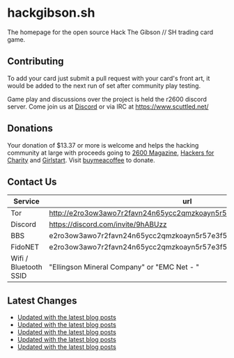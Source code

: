 # hackgibson.sh
The homepage for the open source Hack The Gibson // SH trading card game.


## Contributing

To add your card just submit a pull request with your card's front art, it would be added to the next run of set after community play testing.

Game play and discussions over the project is held the r2600 discord server. Come join us at [Discord](https://discord.com/invite/9hABUzz) or via IRC at https://www.scuttled.net/


## Donations

Your donation of $13.37 or more is welcome and helps the hacking community at large with proceeds going to [2600 Magazine](https://2600.com/), [Hackers for Charity](https://hackersforcharity.org) and [Girlstart](https://girlstart.org).  Visit [buymeacoffee](https://www.buymeacoffee.com/hackgibson.sh) to donate.


## Contact Us

Service | url
-|-
Tor | http://e2ro3ow3awo7r2favn24n65ycc2qmzkoayn5r57e3f56nvjwdcgg32ad.onion
Discord | https://discord.com/invite/9hABUzz
BBS | e2ro3ow3awo7r2favn24n65ycc2qmzkoayn5r57e3f56nvjwdcgg32ad.onion:23
FidoNET | e2ro3ow3awo7r2favn24n65ycc2qmzkoayn5r57e3f56nvjwdcgg32ad.onion:24554
Wifi / Bluetooth SSID | "Ellingson Mineral Company" or "EMC Net - <fidonet address>"

## Latest Changes
<!-- BLOG-POST-LIST:START -->
- [Updated with the latest blog posts](https://github.com/DFW2600/hackgibson.sh/commit/b92569b911f8dd4e6265476726f0ba8025b002f5)
- [Updated with the latest blog posts](https://github.com/DFW2600/hackgibson.sh/commit/d1c3fac55ee231c622ec385d2911b023db6b92ce)
- [Updated with the latest blog posts](https://github.com/DFW2600/hackgibson.sh/commit/c3e44368dcc5e69cfb08acf0057d3b7d2ee25347)
- [Updated with the latest blog posts](https://github.com/DFW2600/hackgibson.sh/commit/f6d5ef112a20026a611ba0d95f56680e444c4bdd)
- [Updated with the latest blog posts](https://github.com/DFW2600/hackgibson.sh/commit/7e0fdea5522a86858fc3c2591b88613f75277312)
<!-- BLOG-POST-LIST:END -->
